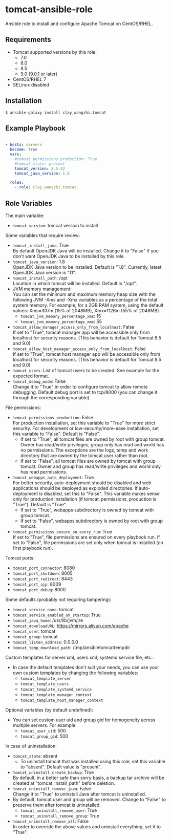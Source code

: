tomcat-ansible-role
===================

Ansible role to install and configure Apache Tomcat on CentOS/RHEL. 


Requirements
------------
* Tomcat supported versions by this role:
  * 7.0
  * 8.0
  * 8.5
  * 9.0 (9.0.1 or later)
* CentOS/RHEL 7
* SELinux disabled

Installation
------------
```
$ ansible-galaxy install clay_wangzhi.tomcat
```

Example Playbook
----------------
```yaml
---
- hosts: servers
  become: true
  vars:
    #tomcat_permissions_production: True
    #tomcat_state: present
    tomcat_version: 8.5.42
    tomcat_java_version: 1.8

  roles:
    - role: clay_wangzhi.tomcat

```

Role Variables
--------------
The main variable:
- `tomcat_version`: tomcat version to install

Some variables that require review:
- `tomcat_install_java`: True   
By default OpenJDK Java will be installed. Change it to "False" if you don't want OpenJDK Java to be installed by this role.
- `tomcat_java_version`: 1.8   
OpenJDK Java version to be installed. Default is "1.8". Currently, latest OpenJDK Java version is "11".
- `tomcat_install_path`: /opt   
Location in which tomcat will be installed. Default is "/opt".
- JVM memory management:   
You can set the minimum and maximum memory heap size with the following JVM -Xms and -Xmx variables as a percentage of the total system memory. For example, for a 2GB RAM system, using the default values: Xms=307m (15% of 2048MB), Xmx=1126m (55% of 2048MB).
  * `tomcat_jvm_memory_percentage_xms`: 15
  * `tomcat_jvm_memory_percentage_xmx`: 55   
- `tomcat_allow_manager_access_only_from_localhost`: False   
If set to "True", tomcat manager app will be accessible only from localhost for security reasons. (This behavior is default for Tomcat 8.5 and 9.0)
- `tomcat_allow_host_manager_access_only_from_localhost`: False   
If set to "True", tomcat host manager app will be accessible only from localhost for security reasons. (This behavior is default for Tomcat 8.5 and 9.0)
- `tomcat_users`: List of tomcat users to be created. See example for the expected format.
- `tomcat_debug_mode`: False   
Change it to "True" in order to configure tomcat to allow remote debugging. Default debug port is set to tcp/8000 (you can change it through the corresponding variable).

File permissions:
- `tomcat_permissions_production`: False  
For production installation, set this variable to "True" for more strict security. For development or low-security/more-ease installation, set this variable to "False". Default is "False".  
  * If set to "True", all tomcat files are owned by root with group tomcat. Owner has read/write privileges, group only has read and world has no permissions. The exceptions are the logs, temp and work directory that are owned by the tomcat user rather than root.  
  * If set to "False", all tomcat files are owned by tomcat with group tomcat. Owner and group has read/write privileges and world only has read permissions.
- `tomcat_webapps_auto_deployment`: True  
For better security, auto-deployment should be disabled and web applications should be deployed as exploded directories. If auto-deployment is disabled, set this to "False". This variable makes sense only for production installation (if tomcat_permissions_production is "True"). Default is "True".  
  * If set to "True", webapps subdirectory is owned by tomcat with group tomcat.
  * If set to "False", webapps subdirectory is owned by root with group tomcat.  
- `tomcat_permissions_ensure_on_every_run`: True  
If set to "True", file permissions are ensured on every playbook run. If set to "False", file permissions are set only when tomcat is installed (on first playbook run).

Tomcat ports:
- `tomcat_port_connector`: 8080
- `tomcat_port_shutdown`: 8005
- `tomcat_port_redirect`: 8443
- `tomcat_port_ajp`: 8009
- `tomcat_port_debug`: 8000

Some defaults (probably not requiring tampering):
- `tomcat_service_name`: tomcat
- `tomcat_service_enabled_on_startup`: True
- `tomcat_java_home`: /usr/lib/jvm/jre
- `tomcat_downloadURL`: https://mirrors.aliyun.com/apache
- `tomcat_user`: tomcat
- `tomcat_group`: tomcat
- `tomcat_listen_address`: 0.0.0.0
- `tomcat_temp_download_path`: /tmp/ansibletomcattempdir

Custom templates for server.xml, users.xml, systemd service file, etc.:
- In case the default templates don't suit your needs, you can use your own custom templates by changing the following variables:
  * `tomcat_template_server`
  * `tomcat_template_users`
  * `tomcat_template_systemd_service`
  * `tomcat_template_manager_context`
  * `tomcat_template_host_manager_context`

Optional variables (by default undefined):
- You can set custom user uid and group gid for homogeneity across multiple servers. For example:
  * `tomcat_user_uid`: 500
  * `tomcat_group_gid`: 500

In case of uninstallation:
- `tomcat_state`: absent
  * To uninstall tomcat that was installed using this role, set this variable to "absent". Default value is "present".
- `tomcat_uninstall_create_backup`: True   
By default, in a better safe than sorry basis, a backup tar archive will be created at "tomcat_install_path" before deletion.
- `tomcat_uninstall_remove_java`: False   
Change it to "True" to uninstall Java after tomcat is uninstalled.
- By default, tomcat user and group will be removed. Change to "False" to preserve them after tomcat is uninstalled.
  * `tomcat_uninstall_remove_user`: True
  * `tomcat_uninstall_remove_group`: True
- `tomcat_uninstall_remove_all`: False   
In order to override the above values and uninstall everything, set it to "True".
